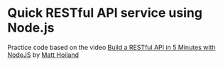 # Quick RESTful API service using Node.js

Practice code based on the video [Build a RESTful API in 5 Minutes with
NodeJS](https://www.youtube.com/watch?v=MMOIr_VwwAk)
by [Matt Hoiland](https://www.linkedin.com/in/matthoiland)
